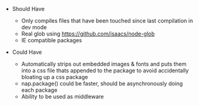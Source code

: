 * Should Have
  * Only compiles files that have been touched since last compilation in dev mode
  * Real glob using https://github.com/isaacs/node-glob
  * IE compatible packages
  
* Could Have
  * Automatically strips out embedded images & fonts and puts them into a css file thats appended to the package to avoid accidentally bloating up a css package
  * nap.package() could be faster, should be asynchronously doing each package
  * Ability to be used as middleware